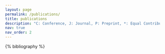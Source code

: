 ```yaml
---
layout: page
permalink: /publications/
title: publications
description: "C: Conference, J: Journal, P: Preprint, *: Equal Contribution, †: Corresponding Author"
nav: true
nav_order: 2
---
```


<!-- _pages/publications.md -->

<!-- Bibsearch Feature -->

<!-- {% include bib_search.liquid %} -->

<div class="publications">

{% bibliography %}

</div>
